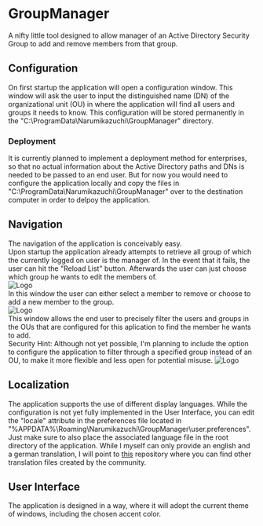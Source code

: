 # GroupManager
A nifty little tool designed to allow manager of an Active Directory Security Group to add and remove members from that group.

## Configuration
On first startup the application will open a configuration window. This window will ask the user to input the distinguished name (DN) of the organizational unit (OU) in where the application will find all users and groups it needs to know. This configuration will be stored permanently in the "C:\ProgramData\Narumikazuchi\GroupManager" directory.

### Deployment
It is currently planned to implement a deployment method for enterprises, so that no actual information about the Active Directory paths and DNs is needed to be passed to an end user. But for now you would need to configure the application locally and copy the files in "C:\ProgramData\Narumikazuchi\GroupManager" over to the destination computer in order to delpoy the application.

## Navigation
The navigation of the application is conceivably easy.  
Upon startup the application already attempts to retrieve all group of which the currently logged on user is the manager of. In the event that it fails, the user can hit the "Reload List" button. Afterwards the user can just choose which group he wants to edit the members of.  
![Logo](../main/docs/MainWindow.png)  
In this window the user can either select a member to remove or choose to add a new member to the group.  
![Logo](../main/docs/GroupOverviewWindow.png)  
This window allows the end user to precisely filter the users and groups in the OUs that are configured for this aplication to find the member he wants to add.  
Security Hint: Although not yet possible, I'm planning to include the option to configure the application to filter through a specified group instead of an OU, to make it more flexible and less open for potential misuse.
![Logo](../main/docs/AddMemberWindow.png)  

## Localization
The application supports the use of different display languages. While the configuration is not yet fully implemented in the User Interface, you can edit the "locale" attribute in the preferences file located in "%APPDATA%\Roaming\Narumikazuchi\GroupManager\user.preferences". Just make sure to also place the associated language file in the root directory of the application. While I myself can only provide an english and a german translation, I will point to [this](https://github.com/Narumikazuchi/GroupManager_Languages) repository where you can find other translation files created by the community.  

## User Interface
The application is designed in a way, where it will adopt the current theme of windows, including the chosen accent color.
